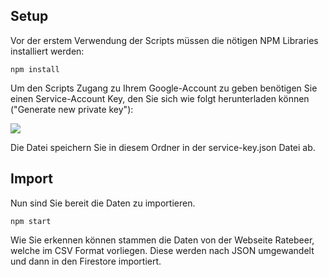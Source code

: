 ## Setup

Vor der erstem Verwendung der Scripts müssen die nötigen NPM Libraries installiert werden:

```
npm install
```

Um den Scripts Zugang zu Ihrem Google-Account zu geben benötigen Sie einen Service-Account Key, den Sie sich wie folgt herunterladen können ("Generate new private key"):

![](./screenshot-project-settings.png)

Die Datei speichern Sie in diesem Ordner in der service-key.json Datei ab.

## Import

Nun sind Sie bereit die Daten zu importieren.

```
npm start
```

Wie Sie erkennen können stammen die Daten von der Webseite Ratebeer, welche im CSV Format vorliegen. Diese werden nach JSON umgewandelt und dann in den Firestore importiert.
